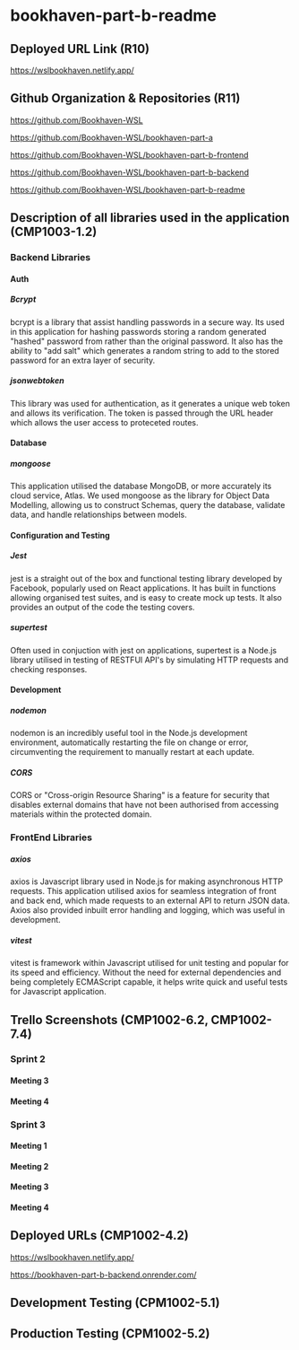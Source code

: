 # bookhaven-part-b-readme

## Deployed URL Link (R10)

https://wslbookhaven.netlify.app/

## Github Organization & Repositories (R11)

https://github.com/Bookhaven-WSL

https://github.com/Bookhaven-WSL/bookhaven-part-a

https://github.com/Bookhaven-WSL/bookhaven-part-b-frontend

https://github.com/Bookhaven-WSL/bookhaven-part-b-backend

https://github.com/Bookhaven-WSL/bookhaven-part-b-readme

## Description of all libraries used in the application (CMP1003-1.2)

### Backend Libraries

#### Auth
##### Bcrypt
bcrypt is a library that assist handling passwords in a secure way. Its used in this application for hashing passwords storing a random generated "hashed" password from rather than the original password. It also has the ability to "add salt" which generates a random string to add to the stored password for an extra layer of security.

##### jsonwebtoken
This library was used for authentication, as it generates a unique web token and allows its verification. The token is passed through the URL header which allows the user access to proteceted routes. 
 
#### Database
##### mongoose
This application utilised the database MongoDB, or more accurately its cloud service, Atlas. We used mongoose as the library for Object Data Modelling, allowing us to construct Schemas, query the database, validate data, and handle relationships between models.

#### Configuration and Testing
##### Jest
jest is a straight out of the box and functional testing library developed by Facebook, popularly used on React applications. It has built in functions allowing organised test suites, and is easy to create mock up tests. It also provides an output of the code the testing covers.  

##### supertest
Often used in conjuction with jest on applications, supertest is a Node.js library utilised in testing of RESTFUl API's by simulating HTTP requests and checking responses. 

#### Development
##### nodemon
nodemon is an incredibly useful tool in the Node.js development environment, automatically restarting the file on change or error, circumventing the requirement to manually restart at each update. 

##### CORS
CORS or "Cross-origin Resource Sharing" is a feature for security that disables external domains that have not been authorised from accessing materials within the protected domain. 

### FrontEnd Libraries
##### axios
axios is Javascript library used in Node.js for making asynchronous HTTP requests. This application utilised axios for seamless integration of front and back end, which made requests to an external API to return JSON data. Axios also provided inbuilt error handling and logging, which was useful in development. 

##### vitest
vitest is framework within Javascript utilised for unit testing and popular for its speed and efficiency. Without the need for external dependencies and being completely ECMAScript capable, it helps write quick and useful tests for Javascript application. 


## Trello Screenshots (CMP1002-6.2, CMP1002-7.4)

### Sprint 2



#### Meeting 3



#### Meeting 4



### Sprint 3

#### Meeting 1



#### Meeting 2



#### Meeting 3



#### Meeting 4



## Deployed URLs (CMP1002-4.2)

https://wslbookhaven.netlify.app/

https://bookhaven-part-b-backend.onrender.com/

## Development Testing (CPM1002-5.1)



## Production Testing (CPM1002-5.2)
